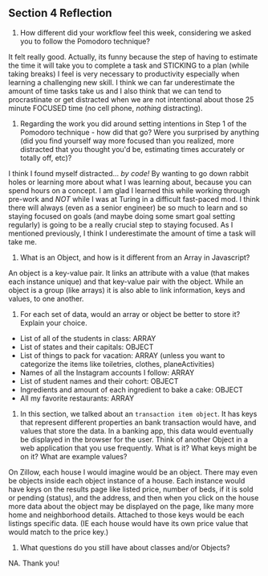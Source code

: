 ## Section 4 Reflection

1. How different did your workflow feel this week, considering we asked you to follow the Pomodoro technique?


It felt really good. Actually, its funny because the step of having to estimate the time it will take you to complete a task and STICKING to a plan (while taking breaks) I feel is very necessary to productivity especially when learning a challenging new skill. I think we can far underestimate the amount of time tasks take us and I also think that we can tend to procrastinate or get distracted when we are not intentional about those 25 minute FOCUSED time (no cell phone, _nothing_ distracting).

1. Regarding the work you did around setting intentions in Step 1 of the Pomodoro technique - how did that go? Were you surprised by anything (did you find yourself way more focused than you realized, more distracted that you thought you'd be, estimating times accurately or totally off, etc)?


I think I found myself distracted... *by code!* By wanting to go down rabbit holes or learning more about what I was learning about, because you can spend hours on a concept. I am glad I learned this while working through pre-work and *NOT* while I was at Turing in a difficult fast-paced mod. I think there will always (even as a senior engineer) be so much to learn and so staying focused on goals (and maybe doing some smart goal setting regularly) is going to be a really crucial step to staying focused. As I mentioned previously, I think I underestimate the amount of time a task will take me.

1. What is an Object, and how is it different from an Array in Javascript?


An object is a key-value pair. It links an attribute with a value (that makes each instance unique) and that key-value pair with the object. While an object is a group (like arrays) it is also able to link information, keys and values, to one another.


1. For each set of data, would an array or object be better to store it? Explain your choice.

  * List of all of the students in class: ARRAY
  * List of states and their capitals: OBJECT
  * List of things to pack for vacation: ARRAY (unless you want to categorize the items like toiletries, clothes, planeActivities)
  * Names of all the Instagram accounts I follow: ARRAY
  * List of student names and their cohort: OBJECT
  * Ingredients and amount of each ingredient to bake a cake: OBJECT
  * All my favorite restaurants: ARRAY

1. In this section, we talked about an `transaction item object`. It has keys that represent different properties an bank transaction would have, and values that store the data. In a banking app, this data would eventually be displayed in the browser for the user. Think of another Object in a web application that you use frequently. What is it? What keys might be on it? What are example values?


On Zillow, each house I would imagine would be an object. There may even be objects inside each object instance of a house. Each instance would have keys on the results page like listed price, number of beds, if it is sold or pending (status), and the address, and then when you click on the house more data about the object may be displayed on the page, like many more home and neighborhood details. Attached to those keys would be each listings specific data. (IE each house would have its own price value that would match to the price key.)

1. What questions do you still have about classes and/or Objects?


NA. Thank you!

